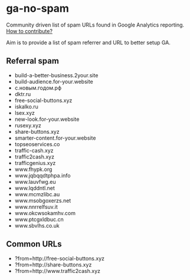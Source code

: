 # ga-no-spam
Community driven list of spam URLs found in Google Analytics reporting. [How to contribute?](https://github.com/davideserafini/ga-no-spam/blob/master/CONTRIBUTING.md)

Aim is to provide a list of spam referrer and URL to better setup GA.

## Referral spam
- build-a-better-business.2your.site
- build-audience.for-your.website
- с.новым.годом.рф
- dktr.ru
- free-social-buttons.xyz
- iskalko.ru
- lsex.xyz
- new-look.for-your.website
- rusexy.xyz
- share-buttons.xyz
- smarter-content.for-your.website
- topseoservices.co
- traffic-cash.xyz
- traffic2cash.xyz
- trafficgenius.xyz
- www<i></i>.fhypk.org
- www<i></i>.jqbqqdtphpa.info
- www<i></i>.lauvfwg.eu
- www<i></i>.lqddntl.net
- www<i></i>.mcmzlibc.au
- www<i></i>.msobgoxerzs.net
- www<i></i>.nnrrelfsuv.it
- www<i></i>.okcwsokamhv.com
- www<i></i>.ptcgxldbuc.cn
- www<i></i>.sbvlhs.co.uk


## Common URLs
- ?from=http://<i></i>free-social-buttons.xyz
- ?from=http://<i></i>share-buttons.xyz
- ?from=http://www<i></i>.traffic2cash.xyz
